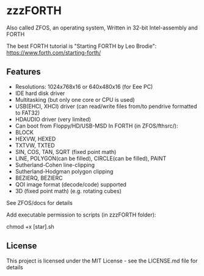  # zzzFORTH

Also called ZFOS, an operating system, Written in 32-bit Intel-assembly and FORTH

The best FORTH tutorial is "Starting FORTH by Leo Brodie":
https://www.forth.com/starting-forth/

## Features

- Resolutions: 1024x768x16 or 640x480x16 (for Eee PC) 
- IDE hard disk driver
- Multitasking (but only one core or CPU is used)
- USB(EHCI, XHCI) driver (can read/write files from/to pendrive formatted to FAT32) 
- HDAUDIO driver (very limited)
- Can boot from Floppy/HD/USB-MSD
In FORTH (in ZFOS/fthsrc/):
- BLOCK
- HEXVW, HEXED
- TXTVW, TXTED
- SIN, COS, TAN, SQRT (fixed point math)
- LINE, POLYGON(can be filled), CIRCLE(can be filled), PAINT
- Sutherland-Cohen line-clipping 
- Sutherland-Hodgman polygon clipping
- BEZIERQ, BEZIERC
- QOI image format (decode/code) supported
- 3D (fixed point math) (e.g. rotating cubes)

See ZFOS/docs for details

Add executable permission to scripts (in zzzFORTH folder):

chmod +x [star].sh

## License

This project is licensed under the MIT License - see the LICENSE.md file for details

